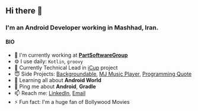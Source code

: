 ## Hi there 👋

### I'm an Android Developer working in Mashhad, Iran.


#### BIO

- 🏢 I'm currently working at **[PartSoftwareGroup](https://www.partsoftware.com/)**
- ⚙️ I use daily: `Kotlin`, `groovy`
- 💅 Currently Technical Lead in [iCup](https://play.google.com/store/apps/details?id=ir.partsoftware.cup) project
- 😇 Side Projects: [Backgroundable](https://github.com/javadjafari1/Backgroundable), [MJ Music Player](https://github.com/javadjafari1/MJMusicPlayer), [Programming Quote](https://github.com/javadjafari1/Programming_quote)
- 🌱 Learning all about **Android World**
- 💬 Ping me about **Android**, **Gradle**
- 📫 Reach me: [LinkedIn](https://www.linkedin.com/in/javad-jafarii/), [Email](mailto:javad2147@yahoo.com)
- ⚡️ Fun fact: I'm a huge fan of Bollywood Movies
